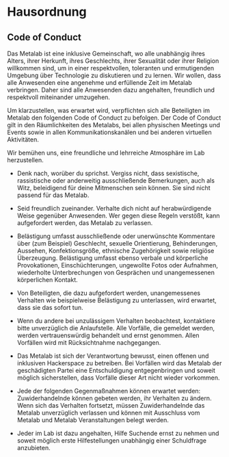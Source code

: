 Hausordnung
===========

Code of Conduct
---------------

Das Metalab ist eine inklusive Gemeinschaft, wo alle unabhängig ihres Alters, ihrer Herkunft, ihres Geschlechts, ihrer Sexualität oder ihrer Religion willkommen sind, um in einer respektvollen, toleranten und ermutigenden Umgebung über Technologie zu diskutieren und zu lernen. Wir wollen, dass alle Anwesenden eine angenehme und erfüllende Zeit im Metalab verbringen. Daher sind alle Anwesenden dazu angehalten, freundlich und respektvoll miteinander umzugehen.

Um klarzustellen, was erwartet wird, verpflichten sich alle Beteiligten im Metalab den folgenden Code of Conduct zu befolgen. Der Code of Conduct gilt in den Räumlichkeiten des Metalabs, bei allen physischen Meetings und Events sowie in allen Kommunikationskanälen und bei anderen virtuellen Aktivitäten.

Wir bemühen uns, eine freundliche und lehrreiche Atmosphäre im Lab herzustellen.

* Denk nach, worüber du sprichst. Vergiss nicht, dass sexistische, rassistische oder anderweitig ausschließende Bemerkungen, auch als Witz, beleidigend für deine Mitmenschen sein können. Sie sind nicht passend für das Metalab.

* Seid freundlich zueinander. Verhalte dich nicht auf herabwürdigende Weise gegenüber Anwesenden. Wer gegen diese Regeln verstößt, kann aufgefordert werden, das Metalab zu verlassen.

* Belästigung umfasst ausschließende oder unerwünschte Kommentare über (zum Beispiel) Geschlecht, sexuelle Orientierung, Behinderungen, Aussehen, Konfektionsgröße, ethnische Zugehörigkeit sowie religiöse Überzeugung. Belästigung umfasst ebenso verbale und körperliche Provokationen, Einschüchterungen, ungewollte Fotos oder Aufnahmen, wiederholte Unterbrechungen von Gesprächen und unangemessenen körperlichen Kontakt.

* Von Beteiligten, die dazu aufgefordert werden, unangemessenes Verhalten wie beispielweise Belästigung zu unterlassen, wird erwartet, dass sie das sofort tun.

* Wenn du andere bei unzulässigem Verhalten beobachtest, kontaktiere bitte unverzüglich die Anlaufstelle. Alle Vorfälle, die gemeldet werden, werden vertrauenswürdig behandelt und ernst genommen. Allen Vorfällen wird mit Rücksichtnahme nachgegangen.

* Das Metalab ist sich der Verantwortung bewusst, einen offenen und inklusiven Hackerspace zu betreiben. Bei Vorfällen wird das Metalab der geschädigten Partei eine Entschuldigung entgegenbringen und soweit möglich sicherstellen, dass Vorfälle dieser Art nicht wieder vorkommen.

* Jede der folgenden Gegenmaßnahmen können erwartet werden: Zuwiderhandelnde können gebeten werden, ihr Verhalten zu ändern. Wenn sich das Verhalten fortsetzt, müssen Zuwiderhandelnde das Metalab unverzüglich verlassen und können mit Ausschluss vom Metalab und Metalab Veranstaltungen belegt werden.

* Jeder im Lab ist dazu angehalten, Hilfe Suchende ernst zu nehmen und soweit möglich erste Hilfestellungen unabhängig einer Schuldfrage anzubieten.